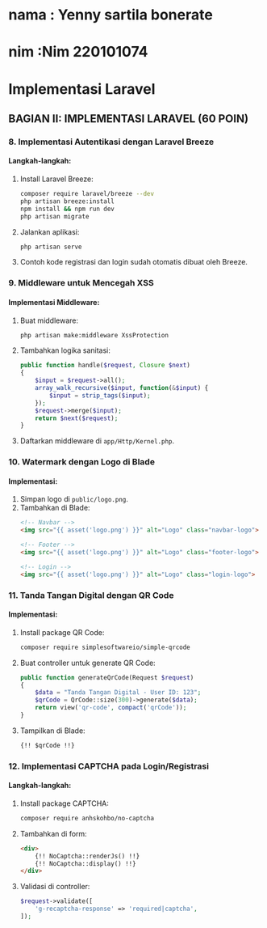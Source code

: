 # **nama    : Yenny sartila bonerate**
# **nim     :Nim 220101074**

# Implementasi Laravel

## BAGIAN II: IMPLEMENTASI LARAVEL (60 POIN)

### 8. Implementasi Autentikasi dengan Laravel Breeze
#### Langkah-langkah:
1. Install Laravel Breeze:
    ```bash
    composer require laravel/breeze --dev
    php artisan breeze:install
    npm install && npm run dev
    php artisan migrate
    ```
2. Jalankan aplikasi:
    ```bash
    php artisan serve
    ```
3. Contoh kode registrasi dan login sudah otomatis dibuat oleh Breeze.

### 9. Middleware untuk Mencegah XSS
#### Implementasi Middleware:
1. Buat middleware:
    ```bash
    php artisan make:middleware XssProtection
    ```
2. Tambahkan logika sanitasi:
    ```php
    public function handle($request, Closure $next)
    {
        $input = $request->all();
        array_walk_recursive($input, function(&$input) {
            $input = strip_tags($input);
        });
        $request->merge($input);
        return $next($request);
    }
    ```
3. Daftarkan middleware di `app/Http/Kernel.php`.

### 10. Watermark dengan Logo di Blade
#### Implementasi:
1. Simpan logo di `public/logo.png`.
2. Tambahkan di Blade:
    ```html
    <!-- Navbar -->
    <img src="{{ asset('logo.png') }}" alt="Logo" class="navbar-logo">

    <!-- Footer -->
    <img src="{{ asset('logo.png') }}" alt="Logo" class="footer-logo">

    <!-- Login -->
    <img src="{{ asset('logo.png') }}" alt="Logo" class="login-logo">
    ```

### 11. Tanda Tangan Digital dengan QR Code
#### Implementasi:
1. Install package QR Code:
    ```bash
    composer require simplesoftwareio/simple-qrcode
    ```
2. Buat controller untuk generate QR Code:
    ```php
    public function generateQrCode(Request $request)
    {
        $data = "Tanda Tangan Digital - User ID: 123";
        $qrCode = QrCode::size(300)->generate($data);
        return view('qr-code', compact('qrCode'));
    }
    ```
3. Tampilkan di Blade:
    ```html
    {!! $qrCode !!}
    ```

### 12. Implementasi CAPTCHA pada Login/Registrasi
#### Langkah-langkah:
1. Install package CAPTCHA:
    ```bash
    composer require anhskohbo/no-captcha
    ```
2. Tambahkan di form:
    ```html
    <div>
        {!! NoCaptcha::renderJs() !!}
        {!! NoCaptcha::display() !!}
    </div>
    ```
3. Validasi di controller:
    ```php
    $request->validate([
        'g-recaptcha-response' => 'required|captcha',
    ]);
    ```

